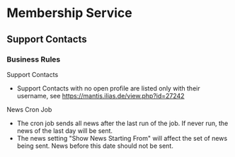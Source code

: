 # Membership Service

## Support Contacts

### Business Rules

Support Contacts

- Support Contacts with no open profile are listed only with their username, see https://mantis.ilias.de/view.php?id=27242

News Cron Job

- The cron job sends all news after the last run of the job. If never run, the news of the last day will be sent.
- The news setting "Show News Starting From" will affect the set of news being sent. News before this date should not be sent.